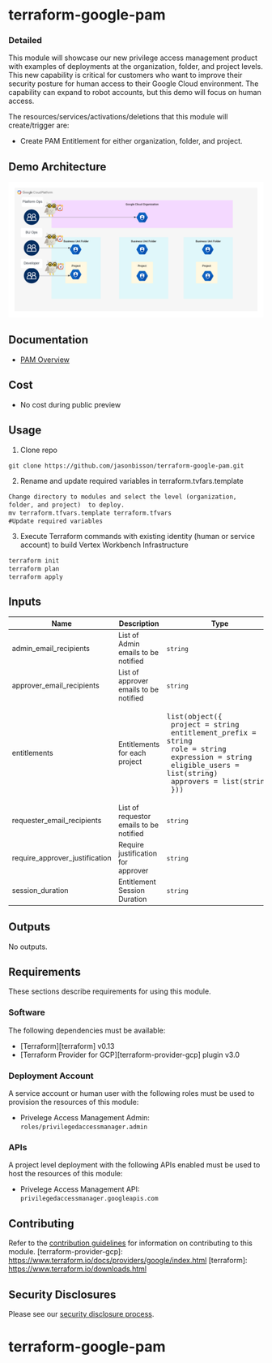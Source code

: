 # terraform-google-pam

### Detailed
This module will showcase our new privilege access management product with examples of deployments at the organization, folder, and project levels. This new capability is critical for customers who want to improve their security posture for human access to their Google Cloud environment. The capability can expand to robot accounts, but this demo will focus on human access.

The resources/services/activations/deletions that this module will create/trigger are:

- Create PAM Entitlement for either organization, folder, and project.

## Demo Architecture
![Reference Architecture](diagram/pam.png)

## Documentation
- [PAM Overview](https://cloud.google.com/iam/docs/pam-overview)

## Cost
- No cost during public preview

## Usage
1. Clone repo
```
git clone https://github.com/jasonbisson/terraform-google-pam.git

```

2. Rename and update required variables in terraform.tvfars.template
```
Change directory to modules and select the level (organization, folder, and project)  to deploy.
mv terraform.tfvars.template terraform.tfvars
#Update required variables
```
3. Execute Terraform commands with existing identity (human or service account) to build Vertex Workbench Infrastructure 

```
terraform init
terraform plan
terraform apply
```

<!-- BEGINNING OF PRE-COMMIT-TERRAFORM DOCS HOOK -->
## Inputs

| Name | Description | Type | Default | Required |
|------|-------------|------|---------|:--------:|
| admin\_email\_recipients | List of Admin emails to be notified | `string` | n/a | yes |
| approver\_email\_recipients | List of approver emails to be notified | `string` | n/a | yes |
| entitlements | Entitlements for each project | <pre>list(object({<br>    project            = string<br>    entitlement_prefix = string<br>    role               = string<br>    expression         = string<br>    eligible_users     = list(string)<br>    approvers          = list(string)<br>  }))</pre> | n/a | yes |
| requester\_email\_recipients | List of requestor emails to be notified | `string` | n/a | yes |
| require\_approver\_justification | Require justification for approver | `string` | `"true"` | no |
| session\_duration | Entitlement Session Duration | `string` | `"3600s"` | no |

## Outputs

No outputs.

<!-- END OF PRE-COMMIT-TERRAFORM DOCS HOOK -->

## Requirements

These sections describe requirements for using this module.

### Software

The following dependencies must be available:

- [Terraform][terraform] v0.13
- [Terraform Provider for GCP][terraform-provider-gcp] plugin v3.0

### Deployment Account

A service account or human user with the following roles must be used to provision
the resources of this module:

- Privelege Access Management Admin: `roles/privilegedaccessmanager.admin`

### APIs

A project level deployment with the following APIs enabled must be used to host the
resources of this module:

- Privelege Access Management API: `privilegedaccessmanager.googleapis.com`


## Contributing

Refer to the [contribution guidelines](./CONTRIBUTING.md) for
information on contributing to this module.
[terraform-provider-gcp]: https://www.terraform.io/docs/providers/google/index.html
[terraform]: https://www.terraform.io/downloads.html

## Security Disclosures

Please see our [security disclosure process](./SECURITY.md).
# terraform-google-pam
